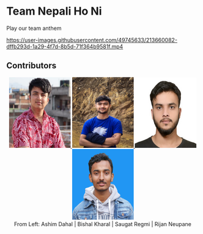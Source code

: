 # Team Nepali Ho Ni

Play our team anthem

https://user-images.githubusercontent.com/49745633/213660082-dffb293d-1a29-4f7d-8b5d-71f364b9581f.mp4

## Contributors
<div align="center">
<a href="https://github.com/ashimdahal" target="_blank" rel="noreferrer"> <img src="/medias/ashim_dahal.jpeg" width="161" height="185"/> </a>
<a href="https://github.com/kbshal" target="_blank" rel="noreferrer"> <img src="/medias/bishal_kharal.jpg" width="161" height="185"/> </a> 
<a href="https://github.com/regmi-saugat" target="_blank" rel="noreferrer"> <img src="medias/saugat_regmi.png" width="161" height="185"/> </a>
<a href="https://github.com/a2-max" target="_blank" rel="noreferrer"> <img src="medias/rijan_neupane.png" width="161" height="185"/> </a>
<br>From Left: Ashim Dahal | Bishal Kharal | Saugat Regmi | Rijan Neupane
</div> 
